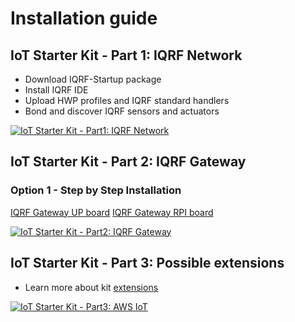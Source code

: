 # Installation guide

## IoT Starter Kit - Part 1: IQRF Network

* Download IQRF-Startup package
* Install IQRF IDE
* Upload HWP profiles and IQRF standard handlers
* Bond and discover IQRF sensors and actuators

[![IoT Starter Kit - Part1: IQRF Network](https://img.youtube.com/vi/zOiRGo4ZIyo/0.jpg)](https://www.youtube.com/watch?v=zOiRGo4ZIyo "IoT Starter Kit - Part1: IQRF Network")

## IoT Starter Kit - Part 2: IQRF Gateway

### Option 1 - Step by Step Installation

[IQRF Gateway UP board](https://github.com/iqrfsdk/iot-starter-kit/tree/master/install/up-board/GW-SbS-INSTALL.md)
[IQRF Gateway RPI board](https://github.com/iqrfsdk/iot-starter-kit/tree/master/install/rpi-board/GW-SbS-INSTALL.md)

[![IoT Starter Kit - Part2: IQRF Gateway](https://img.youtube.com/vi/PhBL8MRQJTo/0.jpg)](https://www.youtube.com/watch?v=PhBL8MRQJTo "IoT Starter Kit - Part2: IQRF Gateway")

## IoT Starter Kit - Part 3: Possible extensions

* Learn more about kit [extensions](https://github.com/iqrfsdk/iot-starter-kit/tree/master/extensions)

[![IoT Starter Kit - Part3: AWS IoT](https://img.youtube.com/vi/tG-808hIB20/0.jpg)](https://www.youtube.com/watch?v=tG-808hIB20 "IoT Starter Kit - Part2: AWS IoT")
